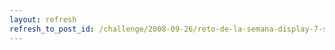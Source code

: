 ```yaml
---
layout: refresh
refresh_to_post_id: /challenge/2008-09-26/reto-de-la-semana-display-7-segmentos-oblcuo.html
---
```

